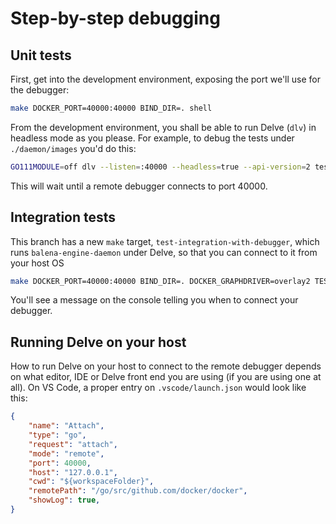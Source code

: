 # Step-by-step debugging

## Unit tests

First, get into the development environment, exposing the port we'll use for the
debugger:

```sh
make DOCKER_PORT=40000:40000 BIND_DIR=. shell
```

From the development environment, you shall be able to run Delve (`dlv`) in
headless mode as you please. For example, to debug the tests under
`./daemon/images` you'd do this:

```sh
GO111MODULE=off dlv --listen=:40000 --headless=true --api-version=2 test ./daemon/images
```

This will wait until a remote debugger connects to port 40000.

## Integration tests

This branch has a new `make` target, `test-integration-with-debugger`, which
runs `balena-engine-daemon` under Delve, so that you can connect to it from your
host OS

```sh
make DOCKER_PORT=40000:40000 BIND_DIR=. DOCKER_GRAPHDRIVER=overlay2 TEST_SKIP_INTEGRATION_CLI=1 DOCKER_DEBUG=1 TESTDEBUG=1 TEST_INTEGRATION_DIR=./integration/image/ TEST_FILTER=Delta test-integration-with-debugger
```

You'll see a message on the console telling you when to connect your debugger.

## Running Delve on your host

How to run Delve on your host to connect to the remote debugger depends on what
editor, IDE or Delve front end you are using (if you are using one at all). On
VS Code, a proper entry on `.vscode/launch.json` would look like this:

```json
{
    "name": "Attach",
    "type": "go",
    "request": "attach",
    "mode": "remote",
    "port": 40000,
    "host": "127.0.0.1",
    "cwd": "${workspaceFolder}",
    "remotePath": "/go/src/github.com/docker/docker",
    "showLog": true,
}
```
